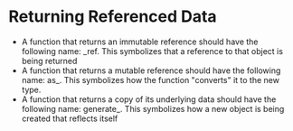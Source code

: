 # Returning Referenced Data
- A function that returns an immutable reference should have the following name: <type>_ref. This symbolizes that a reference to that object is being returned
- A function that returns a mutable reference should have the following name: as_<type>. This symbolizes how the function "converts" it to the new type.
- A function that returns a copy of its underlying data should have the following name: generate_<type>. This symbolizes how a new object is being created that reflects itself
